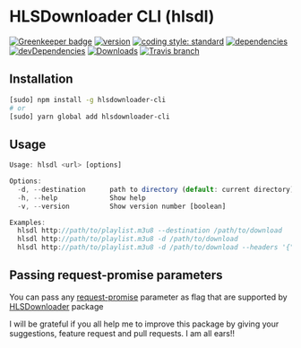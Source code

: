 HLSDownloader CLI (hlsdl)
=========================

[![Greenkeeper badge](https://badges.greenkeeper.io/nmrony/hlsdownloader-cli.svg)](https://greenkeeper.io/)
[![version][npm-version]][npm-url] [![coding style: standard][standard-svg]][standard-site]  [![dependencies][npm-dependencies]][dep-status] [![devDependencies][npm-dev-dependencies]][devdep-status] [![Downloads][npm-total-downloads]][npm-url] [![Travis branch](https://img.shields.io/travis/nmrony/hlsdownloader-cli/master.svg?style=flat-square)](https://travis-ci.org/nmrony/hlsdownloader-cli)


Installation
-------------
```sh
[sudo] npm install -g hlsdownloader-cli
# or
[sudo] yarn global add hlsdownloader-cli
```

Usage
-----
```js
Usage: hlsdl <url> [options]

Options:
  -d, --destination      path to directory (default: current directory)
  -h, --help             Show help
  -v, --version          Show version number [boolean]

Examples:
  hlsdl http://path/to/playlist.m3u8 --destination /path/to/download
  hlsdl http://path/to/playlist.m3u8 -d /path/to/download
  hlsdl http://path/to/playlist.m3u8 -d /path/to/download --headers '{"X-Powered-By": "Yay!!"}'
```

Passing **request-promise** parameters
---------------------------------------

You can pass any [request-promise](https://github.com/request/request-promise) parameter as flag that are supported by
[HLSDownloader](https://github.com/nmrony/hlsdownloader) package

I will be grateful if you all help me to improve this package by giving your suggestions, feature request and
pull requests. I am all ears!!

[npm-badge]: https://nodei.co/npm/hlsdownloader-cli.png?compact=true
[npm-version]: https://img.shields.io/npm/v/hlsdownloader-cli.svg?style=flat-square
[npm-dependencies]: https://img.shields.io/david/nmrony/hlsdownloader-cli.svg?style=flat-square
[npm-dev-dependencies]: https://img.shields.io/david/dev/nmrony/hlsdownloader-cli.svg?style=flat-square
[npm-total-downloads]: https://img.shields.io/npm/dm/hlsdownloader-cli.svg?style=flat-square
[npm-url]: https://www.npmjs.com/package/hlsdownloader-cli
[dep-status]: https://david-dm.org/nmrony/hlsdownloader-cli#info=dependencies&view=table
[devdep-status]: https://david-dm.org/nmrony/hlsdownloader-cli#info=devDependencies&view=table
[standard-svg]: https://img.shields.io/badge/code%20style-standard-brightgreen.svg
[standard-site]: http://standardjs.com
